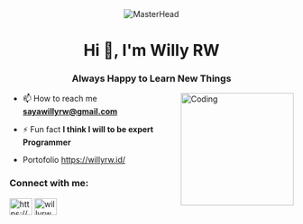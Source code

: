 <div align="center">
  <img src="https://w0.peakpx.com/wallpaper/1021/487/HD-wallpaper-technology-code-programming-programmer.jpg" alt="MasterHead">
</div>


<h1 align="center">Hi 👋, I'm Willy RW</h1>
<h3 align="center">Always Happy to Learn New Things</h3>
<img align="right" alt="Coding" width="200" src="https://media2.giphy.com/media/bGgsc5mWoryfgKBx1u/200w.gif?cid=6c09b952x0wrketcim9vivj1gzb43fdh6zuahawb24lf4xeh&ep=v1_gifs_search&rid=200w.gif&ct=g">


- 📫 How to reach me **sayawillyrw@gmail.com**

- ⚡ Fun fact **I think I will to be expert Programmer**

- Portofolio
  https://willyrw.id/
  
<h3 align="left">Connect with me:</h3>
<p align="left">
<a href="https://linkedin.com/in/https://www.linkedin.com/in/willyrahmawijaya/" target="blank"><img align="center" src="https://raw.githubusercontent.com/rahuldkjain/github-profile-readme-generator/master/src/images/icons/Social/linked-in-alt.svg" alt="https://www.linkedin.com/in/willyrahmawijaya/" height="30" width="40" /></a>
<a href="https://www.instagram.com/wiillllyyyyy/" target="blank"><img align="center" src="https://raw.githubusercontent.com/rahuldkjain/github-profile-readme-generator/master/src/images/icons/Social/instagram.svg" alt="willyrw_" height="30" width="40" /></a>
</p>

